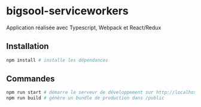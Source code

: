 # bigsool-serviceworkers
Application réalisée avec Typescript, Webpack et React/Redux

## Installation

```bash
npm install # installe les dépendances
```

## Commandes

```bash
npm run start # démarre le serveur de développement sur http://localhost:8087/
npm run build # génère un bundle de production dans /public
```
